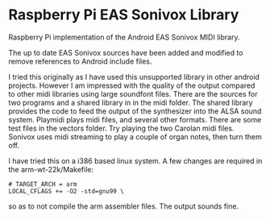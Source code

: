 Raspberry Pi EAS Sonivox Library
================================

Raspberry Pi implementation of the Android EAS Sonivox MIDI library.

The up to date EAS Sonivox sources have been added and modified to
remove references to Android include files.

I tried this originally as I have used this unsupported library in
other android projects. However I am impressed with the quality of the
output compared to other midi libraries using large soundfont
files. There are the sources for two programs and a shared library in
in the midi folder. The shared library provides the code to feed the
output of the synthesizer into the ALSA sound system. Playmidi plays
midi files, and several other formats. There are some test files in
the vectors folder. Try playing the two Carolan midi files. Sonivox
uses midi streaming to play a couple of organ notes, then turn them
off.

I have tried this on a i386 based linux system. A few changes are
required in the arm-wt-22k/Makefile:

	# TARGET_ARCH = arm
	LOCAL_CFLAGS += -O2 -std=gnu99 \ 

so as to not compile the arm assembler files. The output sounds
fine.
